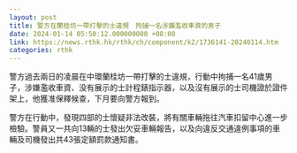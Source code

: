 ```yaml
---
layout: post
title: 警方在蘭桂坊一帶打擊的士違規　拘捕一名涉嫌濫收車資的男子
date: 2024-01-14 05:50:12.000000000 +08:00
link: https://news.rthk.hk/rthk/ch/component/k2/1736141-20240114.htm
categories: rthk
---
```


警方過去兩日的凌晨在中環蘭桂坊一帶打擊的士違規，行動中拘捕一名41歲男子，涉嫌濫收車資、没有展示的士計程錶指示器，以及沒有展示的士司機證於證件架上，他獲准保釋候查，下月要向警方報到。

警方在行動中，發現四部的士懷疑非法改裝，將有關車輛拖往汽車扣留中心進一步檢驗。警員又一共向13輛的士發出欠妥車輛報告，以及向違反交通違例事項的車輛及司機發出共43張定額罰款通知書。
